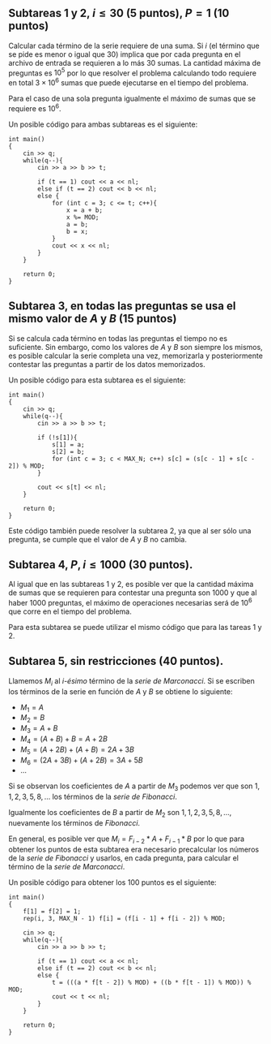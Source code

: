 ## Subtareas 1 y 2, $i \leq 30$ (5 puntos), $P = 1$ (10 puntos)

Calcular cada término de la serie requiere de una suma. Si $i$ (el término que se pide es menor o igual que $30$) implica que por cada pregunta en el archivo de entrada se requieren a lo más $30$ sumas. La cantidad máxima de preguntas es $10^5$ por lo que resolver el problema calculando todo requiere en total $3 \times 10^6$ sumas que puede ejecutarse en el tiempo del problema.

Para el caso de una sola pregunta igualmente el máximo de sumas que se requiere es $10^6$.

Un posible código para ambas subtareas es el siguiente:

```
int main()
{
    cin >> q;
    while(q--){
        cin >> a >> b >> t;

        if (t == 1) cout << a << nl;
        else if (t == 2) cout << b << nl;
        else {
            for (int c = 3; c <= t; c++){
                x = a + b;
                x %= MOD;
                a = b;
                b = x;
            }
            cout << x << nl;
        }
    }

    return 0;
}
```

## Subtarea 3, en todas las preguntas se usa el mismo valor de $A$ y $B$ (15 puntos)

Si se calcula cada término en todas las preguntas el tiempo no es suficiente. Sin embargo, como los valores de $A$ y $B$ son siempre los mismos, es posible calcular la serie completa una vez, memorizarla y posteriormente contestar las preguntas a partir de los datos memorizados.

Un posible código para esta subtarea es el siguiente:

```
int main()
{
    cin >> q;
    while(q--){
        cin >> a >> b >> t;

        if (!s[1]){
            s[1] = a;
            s[2] = b;
            for (int c = 3; c < MAX_N; c++) s[c] = (s[c - 1] + s[c - 2]) % MOD;
        }

        cout << s[t] << nl;
    }

    return 0;
}
```

Este código también puede resolver la subtarea 2, ya que al ser sólo una pregunta, se cumple que el valor de $A$ y $B$ no cambia.

## Subtarea 4, $P, i \leq 1000$ (30 puntos).

Al igual que en las subtareas 1 y 2, es posible ver que la cantidad máxima de sumas que se requieren para contestar una pregunta son $1000$ y que al haber $1000$ preguntas, el máximo de operaciones necesarias será de $10^6$ que corre en el tiempo del problema.

Para esta subtarea se puede utilizar el mismo código que para las tareas 1 y 2.

## Subtarea 5, sin restricciones (40 puntos).

Llamemos $M_i$ al _i-ésimo_ término de la _serie de Marconacci_. Si se escriben los términos de la serie en función de $A$ y $B$ se obtiene lo siguiente:

- $M_1 = A$
- $M_2 = B$
- $M_3 = A + B$
- $M_4 = (A + B) + B = A + 2B$
- $M_5 = (A + 2B) + (A + B) = 2A + 3B$
- $M_6 = (2A + 3B) + (A + 2B) = 3A + 5B$
- ...

Si se observan los coeficientes de $A$ a partir de $M_3$ podemos ver que son $1, 1, 2, 3, 5, 8, ...$ los términos de la _serie de Fibonacci_.

Igualmente los coeficientes de $B$ a partir de $M_2$ son $1, 1, 2, 3, 5, 8, ...$, nuevamente los términos de _Fibonacci_.

En general, es posible ver que $M_i = F_{i - 2} * A + F_{i - 1} * B$ por lo que para obtener los puntos de esta subtarea era necesario precalcular los números de la _serie de Fibonacci_ y usarlos, en cada pregunta, para calcular el término de la _serie de Marconacci_.

Un posible código para obtener los $100$ puntos es el siguiente:

```
int main()
{
    f[1] = f[2] = 1;
    rep(i, 3, MAX_N - 1) f[i] = (f[i - 1] + f[i - 2]) % MOD;

    cin >> q;
    while(q--){
        cin >> a >> b >> t;

        if (t == 1) cout << a << nl;
        else if (t == 2) cout << b << nl;
        else {
            t = (((a * f[t - 2]) % MOD) + ((b * f[t - 1]) % MOD)) % MOD;
            cout << t << nl;
        }
    }

    return 0;
}
```
